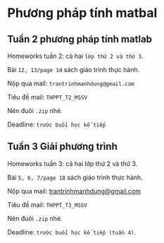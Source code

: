 # Phương pháp tính matbal
## Tuần 2 phương pháp tính matlab

Homeworks tuần 2: cả hai `lớp thứ 2 và thứ 3`.

Bài `12, 13/page 14` sách giáo trình thực hành. 

Nộp qua mail: `trantrinhmanhdung@gmail.com`

Tiêu đề mail: `THPPT_T2_MSSV`

Nén đuôi `.zip` nhé.

Deadline: `trước buổi học kế tiếp`
## Tuần 3 Giải phương trình 

Homeworks tuần 3: cả hai lớp thứ 2 và thứ 3.

Bài `5, 6, 7/page 18` sách giáo trình thực hành. 

Nộp qua mail: trantrinhmanhdung@gmail.com

Tiêu đề mail: `THPPT_T3_MSSV`

Nén đuôi `.zip` nhé.

Deadline: `trước buổi học kế tiếp (tuần 4)`.
